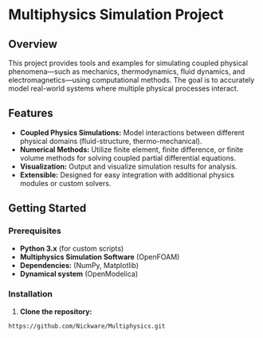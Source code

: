 # Multiphysics Simulation Project

## Overview

This project provides tools and examples for simulating coupled physical phenomena—such as mechanics, thermodynamics, fluid dynamics, and electromagnetics—using computational methods. The goal is to accurately model real-world systems where multiple physical processes interact.

## Features

- **Coupled Physics Simulations:** Model interactions between different physical domains (fluid-structure, thermo-mechanical).
- **Numerical Methods:** Utilize finite element, finite difference, or finite volume methods for solving coupled partial differential equations.
- **Visualization:** Output and visualize simulation results for analysis.
- **Extensible:** Designed for easy integration with additional physics modules or custom solvers.

## Getting Started

### Prerequisites

- **Python 3.x** (for custom scripts)
- **Multiphysics Simulation Software** (OpenFOAM)
- **Dependencies:** (NumPy, Matplotlib)
- **Dynamical system** (OpenModelica)

### Installation

1. **Clone the repository:**

```
https://github.com/Nickware/Multiphysics.git
```
